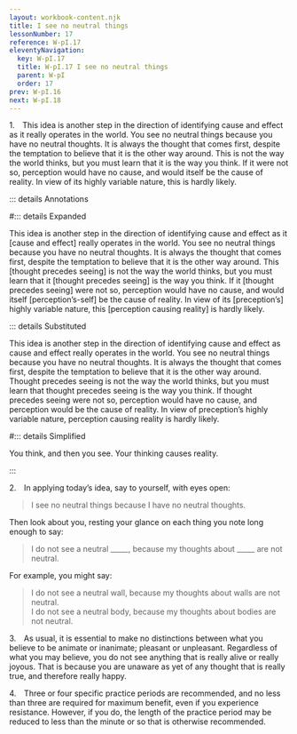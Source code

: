 ```yaml
---
layout: workbook-content.njk
title: I see no neutral things
lessonNumber: 17
reference: W-pI.17
eleventyNavigation:
  key: W-pI.17
  title: W-pI.17 I see no neutral things
  parent: W-pI
  order: 17
prev: W-pI.16
next: W-pI.18
---
```


1. This idea is another step in the direction of identifying cause and effect as it really operates in the world. 
You see no neutral things because you have no neutral thoughts. 
It is always the thought that comes first, despite the temptation to believe that it is the other way around. 
This is not the way the world thinks, but you must learn that it is the way you think. 
If it were not so, perception would have no cause, and would itself be the cause of reality. 
In view of its highly variable nature, this is hardly likely.

::: details Annotations

#::: details Expanded

This idea is another step in the direction of identifying cause and effect as it [cause and effect] really operates in the world. 
You see no neutral things because you have no neutral thoughts. 
It is always the thought that comes first, despite the temptation to believe that it is the other way around. 
This [thought precedes seeing] is not the way the world thinks, but you must learn that it [thought precedes seeing] is the way you think. 
If it [thought precedes seeing] were not so, perception would have no cause, and would itself [perception’s-self] be the cause of reality. 
In view of its [preception’s] highly variable nature, this [perception causing reality] is hardly likely.

::: details Substituted

This idea is another step in the direction of identifying cause and effect as cause and effect really operates in the world. 
You see no neutral things because you have no neutral thoughts. 
It is always the thought that comes first, despite the temptation to believe that it is the other way around. 
Thought precedes seeing is not the way the world thinks, but you must learn that thought precedes seeing is the way you think. 
If thought precedes seeing were not so, perception would have no cause, and perception would be the cause of reality. 
In view of preception’s highly variable nature, perception causing reality is hardly likely.

#::: details Simplified

You think, and then you see.
Your thinking causes reality.

:::

2. In applying today’s idea, say to yourself, with eyes open:

>I see no neutral things because I have no neutral thoughts.

Then look about you, resting your glance on each thing you note long enough to say:

>I do not see a neutral _____, because my thoughts about _____ are not neutral.

For example, you might say:

>I do not see a neutral wall, because my thoughts about walls are not neutral.  
I do not see a neutral body, because my thoughts about bodies are not neutral.

3. As usual, it is essential to make no distinctions between what you believe to be animate or inanimate; pleasant or unpleasant. 
Regardless of what you may believe, you do not see anything that is really alive or really joyous. 
That is because you are unaware as yet of any thought that is really true, and therefore really happy.

4. Three or four specific practice periods are recommended, and no less than three are required for maximum benefit, even if you experience resistance. 
However, if you do, the length of the practice period may be reduced to less than the minute or so that is otherwise recommended.
